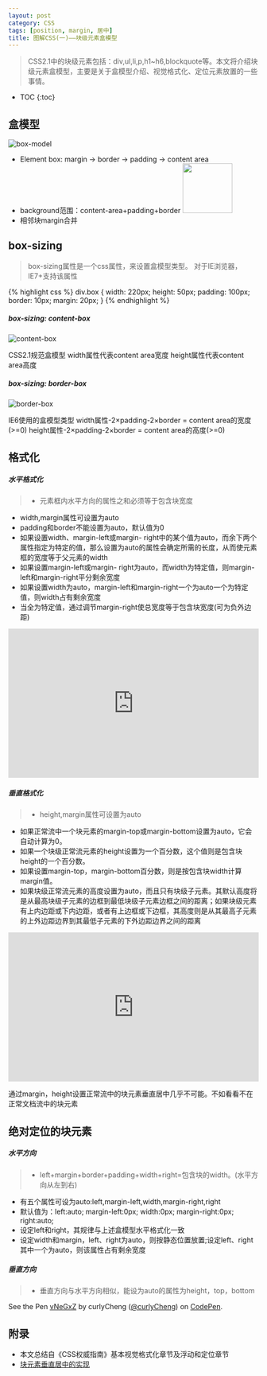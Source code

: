 ```yaml
---
layout: post
category: CSS
tags: [position, margin, 居中]
title: 图解CSS(一)——块级元素盒模型
---
```

> CSS2.1中的块级元素包括：div,ul,li,p,h1~h6,blockquote等。本文将介绍块级元素盒模型，主要是关于盒模型介绍、视觉格式化、定位元素放置的一些事情。

* TOC
{:toc}

## 盒模型

![box-model]({{site.img_dir}}{{page.dir}}/box-model.png)

- Element box: margin -> border -> padding -> content area
- background范围：content-area+padding+border <img width="100px" src="{{site.img_dir}}{{page.dir}}/background-model.png" alt="">
- 相邻块margin合并

## box-sizing

> box-sizing属性是一个css属性，来设置盒模型类型。
对于IE浏览器，IE7+支持该属性

{% highlight css %}
div.box {
	width: 220px;
	height: 50px;
	padding: 100px;
	border: 10px;
	margin: 20px;
}
{% endhighlight %}

##### box-sizing: content-box

![content-box]({{site.img_dir}}{{page.dir}}/box-model1.png)

CSS2.1规范盒模型
width属性代表content area宽度
height属性代表content area高度

##### box-sizing: border-box

![border-box]({{site.img_dir}}{{page.dir}}/box-model2.png)

IE6使用的盒模型类型
width属性-2×padding-2×border = content area的宽度(>=0)
height属性-2×padding-2×border = content area的高度(>=0)

## 格式化

##### 水平格式化

> - 元素框内水平方向的属性之和必须等于包含块宽度 
- width,margin属性可设置为auto 
- padding和border不能设置为auto，默认值为0 
- 如果设置width、margin-left或margin-
right中的某个值为auto，而余下两个属性指定为特定的值，那么设置为auto的属性会确定所需的长度，从而使元素框的宽度等于父元素的width
- 如果设置margin-left或margin-
right为auto，而width为特定值，则margin-left和margin-right平分剩余宽度
- 如果设置width为auto，margin-left和margin-right一个为auto一个为特定值，则width占有剩余宽度
- 当全为特定值，通过调节margin-right使总宽度等于包含块宽度(可为负外边距)

<iframe style="width: 100%; height:300px" src="http://codepen.io/curlyCheng/embed/NGaPya" allowfullscreen="allowfullscreen" frameborder="0"></iframe>

##### 垂直格式化

> - height,margin属性可设置为auto
- 如果正常流中一个块元素的margin-top或margin-bottom设置为auto，它会自动计算为0。
- 如果一个块级正常流元素的height设置为一个百分数，这个值则是包含块height的一个百分数。
- 如果设置margin-top，margin-bottom百分数，则是按包含块width计算margin值。
- 如果块级正常流元素的高度设置为auto，而且只有块级子元素。其默认高度将是从最高块级子元素的边框到最低块级子元素边框之间的距离；如果块级元素有上内边距或下内边距，或者有上边框或下边框，其高度则是从其最高子元素的上外边距边界到其最低子元素的下外边距边界之间的距离

<iframe style="width: 100%; height:300px" src="http://codepen.io/curlyCheng/embed/yYzNbW" allowfullscreen="allowfullscreen" frameborder="0"></iframe>

通过margin，height设置正常流中的块元素垂直居中几乎不可能。不如看看不在正常文档流中的块元素

## 绝对定位的块元素

##### 水平方向

> - left+margin+border+padding+width+right=包含块的width。(水平方向从左到右)
- 有五个属性可设为auto:left,margin-left,width,margin-right,right
- 默认值为：left:auto; margin-left:0px; width:0px; margin-right:0px; right:auto;
- 设定left和right，其规律与上述盒模型水平格式化一致
- 设定width和margin，left、right为auto，则按静态位置放置;设定left、right其中一个为auto，则该属性占有剩余宽度


##### 垂直方向

> - 垂直方向与水平方向相似，能设为auto的属性为height，top，bottom

<p data-height="464" data-theme-id="20013" data-slug-hash="vNeGxZ" data-default-tab="result" data-user="curlyCheng" class='codepen'>See the Pen <a href='http://codepen.io/curlyCheng/pen/vNeGxZ/'>vNeGxZ</a> by curlyCheng (<a href='http://codepen.io/curlyCheng'>@curlyCheng</a>) on <a href='http://codepen.io'>CodePen</a>.</p>
<script async src="//assets.codepen.io/assets/embed/ei.js"></script>
 
## 附录

- 本文总结自《CSS权威指南》基本视觉格式化章节及浮动和定位章节
- [块元素垂直居中的实现](http://douglasheriot.com/tutorials/css_vertical_centre/demo4.html)
